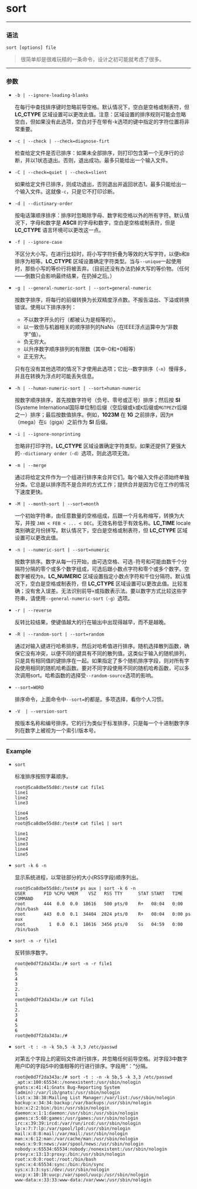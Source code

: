 sort
=====

***

### 语法

```
sort [options] file
```

> 很简单却是很难玩精的一条命令，设计之初可能就考虑了很多。

***

### 参数

* `-b | --ignore-leading-blanks`

    在每行中查找排序键时忽略前导空格。默认情况下，空白是空格或制表符，但 __LC_CTYPE__ 区域设置可以更改此值。注意：区域设置的排序规则可能会忽略空白，但如果没有此选项，空白对于在带有-k选项的键中指定的字符位置将非常重要。

* `-c | --check | --check=diagnose-firt`  

    检查给定文件是否已排序：如果未全部排序，则打印包含第一个无序行的诊断，并以1状态退出。否则，退出成功。最多只能给出一个输入文件。

* `-C | --check=quiet | --check=slient`

    如果给定文件已排序，则成功退出，否则退出并返回状态1。最多只能给出一个输入文件。这就像`-c`，只是它不打印诊断。

* `-d | --dictinary-order`

    按电话簿顺序排序：排序时忽略除字母、数字和空格以外的所有字符。默认情况下，字母和数字是 __ASCII__ 的字母和数字，空白是空格或制表符，但是 __LC_CTYPE__ 语言环境可以更改这一点。

* `-f | --ignore-case`  

    不区分大小写。在进行比较时，将小写字符折叠为等效的大写字符，以便`b`和`B`排序为相等。__LC_CTYPE__ 区域设置确定字符类型。当与`--unique`一起使用时，那些小写的等价行将被丢弃。（目前还没有办法扔掉大写的等价物。（任何——倒数只会影响最终结果，在扔掉之后。）

* `-g | --general-numeric-sort | --sort=general-numeric`

    按数字排序，将每行的前缀转换为长双精度浮点数。不报告溢出、下溢或转换错误。使用以下排序序列：

    - 不以数字开头的行（都被认为是相等的）。
    - 以一致但与机器相关的顺序排列的NaNs（在IEEE浮点运算中为“非数字”值）。
    - 负无穷大。
    - 以升序数字顺序排列的有限数（其中-0和+0相等）
    - 正无穷大。

    只有在没有其他选项的情况下才使用此选项；它比--数字排序（`-n`）慢得多，并且在转换为浮点时可能丢失信息。

* `-h | --human-numeric-sort | --sort=human-numeric`

    按数字顺序排序，首先按数字符号（负号、零号或正号）排序；然后按 __SI__ (Systeme International国际单位制)后缀（空后缀或`k`或`K`后缀或`MGTPEZY`后缀之一）排序；最后按数值排序。例如，__1023M__ 在 __1G__ 之前排序，因为`M`（mega）在`G`（giga）之前作为 __SI__ 后缀。

* `-i | --ignore-nonprinting`

    忽略非打印字符。__LC_CTYPE__ 区域设置确定字符类型。如果还提供了更强大的`--dictionary order（-d）`选项，则此选项无效。

* `-m | --merge`   

    通过将给定文件作为一个组进行排序来合并它们。每个输入文件必须始终单独分类。它总是以排序而不是合并的方式工作；提供合并是因为它在工作的情况下速度更快。

* `-M | --month-sort | --sort=month`

    一个初始字符串，由任意数量的空格组成，后跟一个月名称缩写，转换为大写，并按 `JAN < FEB < ... < DEC`。无效名称低于有效名称。__LC_TIME__ locale类别确定月份拼写。默认情况下，空白是空格或制表符，但 __LC_CTYPE__ 区域设置可以更改此值。

* `-n | --numeric-sort | --sort=numeric`

    按数字排序。数字从每一行开始，由可选空格、可选`-`符号和可能由数千个分隔符分隔的零个或多个数字组成，可选后跟小数点字符和零个或多个数字。空数字被视为`0`。__LC_NUMERIC__ 区域设置指定小数点字符和千位分隔符。默认情况下，空白是空格或制表符，但 __LC_CTYPE__ 区域设置可以更改此值。比较准确；没有舍入误差。无法识别前导`+`或指数表示法。要以数字方式比较这些字符串，请使用`--general-numeric-sort（-g）`选项。

* `-r | --reverse`

    反转比较结果，使键值越大的行在输出中出现得越早，而不是越晚。

* `-R | --random-sort | --sort=random`

    通过对输入键进行哈希排序，然后对哈希值进行排序。随机选择散列函数，确保它没有冲突，以便不同的键具有不同的散列值。这类似于输入的随机排列，只是具有相同值的键排序在一起。如果指定了多个随机排序字段，则对所有字段使用相同的随机哈希函数。要对不同字段使用不同的随机哈希函数，可以多次调用sort。哈希函数的选择受`--random-source`选项的影响。

* `--sort=WORD`

    排序命令，上面命令中`--sort=`的都是。多项选择，看你个人习惯。

* `-V  | --version-sort`

    按版本名称和编号排序。它的行为类似于标准排序，只是每一个十进制数字序列在数字上被视为一个索引/版本号。


***

### Example

*  `sort`

    标准排序按照字幕顺序。

    ```
    root@5ca8dbe55d8d:/test# cat file1
    line1
    line2
    line3

    line4
    line5
    root@5ca8dbe55d8d:/test# cat file1 | sort

    line1
    line2
    line3
    line4
    line5
    ```

* `sort -k 6 -n`

    显示系统进程，以常驻部分的大小(RSS字段)顺序列出。

    ```
    root@5ca8dbe55d8d:/test# ps aux | sort -k 6 -n
    USER       PID %CPU %MEM    VSZ   RSS TTY      STAT START   TIME COMMAND
    root       444  0.0  0.0  18616   500 pts/0    R+   08:04   0:00 /bin/bash
    root       443  0.0  0.1  34404  2824 pts/0    R+   08:04   0:00 ps aux
    root         1  0.0  0.1  18616  3456 pts/0    Ss   04:59   0:00 /bin/bash
    ```

* `sort -n -r file1`

    反转排序数字。

    ```
    root@e0d7f2da343a:/# sort -n -r file1
    6
    5
    4
    3
    2.
    1
    root@e0d7f2da343a:/# cat file1
    1
    2.
    3
    4
    5
    6
    root@e0d7f2da343a:/#
    ```

* `sort -t : -n -k 5b,5 -k 3,3 /etc/passwd`

    对第五个字段上的密码文件进行排序，并忽略任何前导空格。对字段3中数字用户ID的字段5中的值相等的行进行排序。字段用“：”分隔。

    ```
    root@e0d7f2da343a:/# sort -t : -n -k 5b,5 -k 3,3 /etc/passwd
    _apt:x:100:65534::/nonexistent:/usr/sbin/nologin
    gnats:x:41:41:Gnats Bug-Reporting System (admin):/var/lib/gnats:/usr/sbin/nologin
    list:x:38:38:Mailing List Manager:/var/list:/usr/sbin/nologin
    backup:x:34:34:backup:/var/backups:/usr/sbin/nologin
    bin:x:2:2:bin:/bin:/usr/sbin/nologin
    daemon:x:1:1:daemon:/usr/sbin:/usr/sbin/nologin
    games:x:5:60:games:/usr/games:/usr/sbin/nologin
    irc:x:39:39:ircd:/var/run/ircd:/usr/sbin/nologin
    lp:x:7:7:lp:/var/spool/lpd:/usr/sbin/nologin
    mail:x:8:8:mail:/var/mail:/usr/sbin/nologin
    man:x:6:12:man:/var/cache/man:/usr/sbin/nologin
    news:x:9:9:news:/var/spool/news:/usr/sbin/nologin
    nobody:x:65534:65534:nobody:/nonexistent:/usr/sbin/nologin
    proxy:x:13:13:proxy:/bin:/usr/sbin/nologin
    root:x:0:0:root:/root:/bin/bash
    sync:x:4:65534:sync:/bin:/bin/sync
    sys:x:3:3:sys:/dev:/usr/sbin/nologin
    uucp:x:10:10:uucp:/var/spool/uucp:/usr/sbin/nologin
    www-data:x:33:33:www-data:/var/www:/usr/sbin/nologin
    ```
